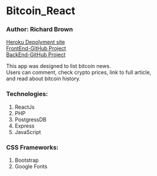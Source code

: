 # Bitcoin_React

### Author: Richard Brown

<a href="https://pure-reaches-64691.herokuapp.com/">Heroku Depolyment site</a><br>
<a href="https://github.com/rbrown29/Bitcoin_React">FrontEnd-GitHub Project</a><br>
<a href="https://github.com/rbrown29/Bitcoin_api">BackEnd-GitHub Project</a>

<p>
	This app was designed to list bitcoin news.<br>
	Users can comment, check crypto prices, link to full article,<br>
	and read about bitcoin history.
</p>

### Technologies:

1. ReactJs
2. PHP
2. PostgressDB
3. Express
4. JavaScript


### CSS Frameworks:

1. Bootstrap
2. Google Fonts